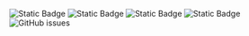 ![Static Badge](https://img.shields.io/badge/blacklists-60-000000) ![Static Badge](https://img.shields.io/badge/blacklisted-2839947-cc0000) ![Static Badge](https://img.shields.io/badge/whitelisted-2245-00CC00) ![Static Badge](https://img.shields.io/badge/streaming_blacklist-28107-000000) ![GitHub issues](https://img.shields.io/github/issues/fabriziosalmi/blacklists)
